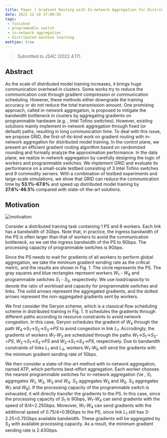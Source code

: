 ```yaml
---
title: Paper | Gradient Routing with In-network Aggregation for Distributed Model Training
date: 2021-12-10 17:09:56
tags: 
 - finished
 - programmable switch
 - in-network aggregation
 - distributed machine learning
mathjax: true
---
```


> Submitted to JSAC (2022.4.17).

## Abstract

As the scale of distributed model training increases, it brings huge communication overhead in clusters. Some works try to reduce the communication cost through gradient compression or communication scheduling. However, these methods either downgrade the training accuracy or do not reduce the total transmission amount. One promising approach, called in-network aggregation, is proposed to mitigate the bandwidth bottleneck in clusters by aggregating gradients on programmable hardware (e.g. , Intel Tofino switches). However, existing solutions mainly implement in-network aggregation through fixed (or default) paths, resulting in long communication time. To deal with this issue, we propose GRID, the first-of-its-kind work on gradient routing with in-network aggregation for distributed model training. In the control plane, we present an efficient gradient routing algorithm based on randomized rounding and formally analyze the approximation performance. In the data plane, we realize in-network aggregation by carefully designing the logic of workers and programmable switches. We implement GRID and evaluate its performance on a small-scale testbed consisting of 3 Intel Tofino switches and 9 commodity servers. With a combination of testbed experiments and large-scale simulations, we show that GRID can reduce the communication time by **53.1%-67.6%** and speed up distributed model training by **27.6%-46.5%** compared with state-of-the-art solutions.


## Motivation

![motivation](fig1.jpg)

Consider a distributed training task containing 1 PS and 8 workers. Each link has a bandwidth of 3Gbps. Note that, in practice, the ingress bandwidth of the PS is often larger than that of workers to avoid the communication bottleneck, so we set the ingress bandwidth of the PS to 9Gbps. The processing capacity of programmable switches is 9Gbps.

Since the PS needs to wait for gradients of all workers to perform global aggregation, we take the minimum gradient sending rate as the critical metric, and the results are shown in Fig. 1. The circle represents the PS. The gray squares and blue rectangles represent workers $W_1$ - $W_8$ and programmable switches $S_1$ - $S_3$, respectively. We use _load/capacity_ to denote the ratio of workload and capacity for programmable switches and links. The solid arrows represent the aggregated gradients, and the dotted arrows represent the non-aggregated gradients sent by workers.

We first consider the Geryon scheme, which is a classical flow scheduling scheme in distributed training in Fig. 1. It schedules the gradients through different paths according to resource constraints to avoid network congestion. In this case, Geryon schedules the gradient of $W_4$ through the path $W_4$->$S_1$->$S_2$->$S_3$->$PS$ to avoid congestion in link $L_1$. Accrodingly, the gradients of workers $W_1$-$W_3$ are scheduled through the paths $W_1$->$S_1$->$S_3$->$PS$, $W_2$->$S_1$->$S_3$->$PS$ and $W_3$->$S_1$->$S_3$->$PS$, respectively. 
Due to bandwidth constraints of links $L_1$ and $L_3$, workers $W_1$-$W_6$ will send the gradients with the minimum gradient sending rate of 1Gbps.

We then consider a state-of-the-art method with in-network aggregation, named ATP, which performs best-effort aggregation. Each worker chooses the nearest programmable switches for in-network aggregation (\ie , $S_1$ aggregates $W_1$, $W_2$, $W_3$ and $W_4$. $S_2$ aggregates $W_5$ and $W_6$. $S_3$ aggregates $W_7$ and $W_8$). If the processing capacity of the programmable switch is exhausted, it will directly transfer the gradients to the PS. In this case, since the processing capacity of $S_1$ is 9Gbps, $W_1$-$W_4$ can send gradients with the speed of 9/4=2.25Gbps. Moreover, $W_1$-$W_4$ can send gradients with the additional speed of 0.75/4=0.18Gbps to the PS, since link $L_1$ still has 3-2.25=0.75Gbps available bandwidth. These gradients will be aggregated by $S_3$ with available processing capacity. As a result, the minimum gradient sending rate is 2.43Gbps.
